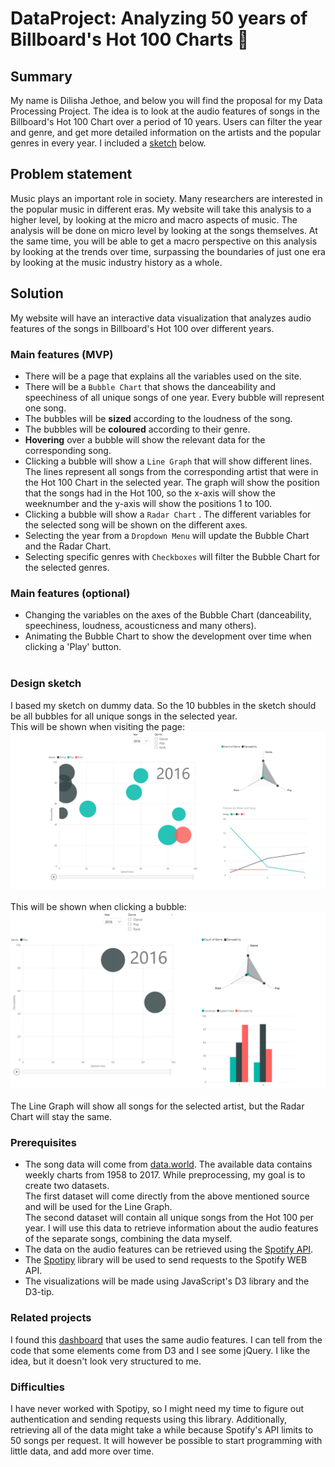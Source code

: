 # DataProject: Analyzing 50 years of Billboard's Hot 100 Charts :musical_note:

## Summary
My name is Dilisha Jethoe, and below you will find the proposal for my Data Processing Project. The idea is to look at the audio features of songs in the Billboard's Hot 100 Chart over a period of 10 years. Users can filter the year and genre, and get more detailed information on the artists and the popular genres in every year. I included a [sketch](#design-sketch) below.

## Problem statement
Music plays an important role in society. Many researchers are interested in the popular music in different eras. My website will take this analysis to a higher level, by looking at the micro and macro aspects of music. The analysis will be done on micro level by looking at the songs themselves. At the same time, you will be able to get a macro perspective on this analysis by looking at the trends over time, surpassing the boundaries of just one era by looking at the music industry history as a whole.

## Solution
My website will have an interactive data visualization that analyzes audio features of the songs in Billboard's Hot 100 over different years.

### Main features (MVP)
* There will be a page that explains all the variables used on the site.
* There will be a ``Bubble Chart`` that shows the danceability and speechiness of all unique songs of one year. Every bubble will represent one song.
* The bubbles will be **sized** according to the loudness of the song.
* The bubbles will be **coloured** according to their genre.
* **Hovering** over a bubble will show the relevant data for the corresponding song.
* Clicking a bubble will show a ``Line Graph`` that will show different lines. The lines represent all songs from the corresponding artist that were in the Hot 100 Chart in the selected year. The graph will show the position that the songs had in the Hot 100, so the x-axis will show the weeknumber and the y-axis will show the positions 1 to 100.
* Clicking a bubble will show a ``Radar Chart`` . The different variables for the selected song will be shown on the different axes.
* Selecting the year from a ``Dropdown Menu`` will update the Bubble Chart and the Radar Chart.
* Selecting specific genres with ``Checkboxes`` will filter the Bubble Chart for the selected genres.

### Main features (optional)
* Changing the variables on the axes of the Bubble Chart (danceability, speechiness, loudness, acousticness and many others).
* Animating the Bubble Chart to show the development over time when clicking a 'Play' button. <br> <br>

### Design sketch
I based my sketch on dummy data. So the 10 bubbles in the sketch should be all bubbles for all unique songs in the selected year. <br>
This will be shown when visiting the page:
![Image1 cannot be displayed](https://github.com/Anonymeoww/DataProject/blob/master/doc/firstlook2.PNG "On first opening") <br> <br>
This will be shown when clicking a bubble:
![Image2 cannot be displayed](https://github.com/Anonymeoww/DataProject/blob/master/doc/secondlook.PNG "On clicking a bubble") <br><br>
The Line Graph will show all songs for the selected artist, but the Radar Chart will stay the same.

### Prerequisites
* The song data will come from [data.world](https://data.world/kcmillersean/billboard-hot-100-1958-2017). The available data contains weekly charts from 1958 to 2017. While preprocessing, my goal is to create two datasets. <br>
The first dataset will come directly from the above mentioned source and will be used for the Line Graph. <br>
The second dataset will contain all unique songs from the Hot 100 per year.
 I will use this data to retrieve information about the audio features of the separate songs, combining the data myself.
* The data on the audio features can be retrieved using the [Spotify API](https://developer.spotify.com/documentation/web-api/).
* The [Spotipy](https://spotipy.readthedocs.io/en/latest/) library will be used to send requests to the Spotify WEB API.
* The visualizations will be made using JavaScript's D3 library and the D3-tip.

### Related projects
I found this [dashboard](https://theartandscienceofdata.herokuapp.com/music-dashboard/#!) that uses the same audio features. I can tell from the code that some elements come from D3 and I see some jQuery. I like the idea, but it doesn't look very structured to me.

### Difficulties
I have never worked with Spotipy, so I might need my time to figure out authentication and sending requests using this library. Additionally, retrieving all of the data might take a while because Spotify's API limits to 50 songs per request. It will however be possible to start programming with little data, and add more over time.
